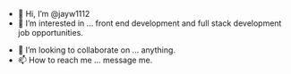 - 👋 Hi, I’m @jayw1112
- 👀 I’m interested in ... front end development and full stack development job opportunities.
<!-- - 🌱 I’m currently learning react and Nextjs amongst other technologies. -->
- 💞️ I’m looking to collaborate on ... anything.
- 📫 How to reach me ... message me.

<!---
jayw1112/jayw1112 is a ✨ special ✨ repository because its `README.md` (this file) appears on your GitHub profile.
You can click the Preview link to take a look at your changes.
--->
